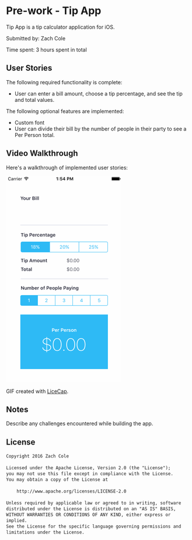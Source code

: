 # Pre-work - Tip App

Tip App is a tip calculator application for iOS.

Submitted by: Zach Cole

Time spent: 3 hours spent in total

## User Stories

The following required functionality is complete:
* User can enter a bill amount, choose a tip percentage, and see the tip and total values.

The following optional features are implemented:
* Custom font
* User can divide their bill by the number of people in their party to see a Per Person total.

## Video Walkthrough 

Here's a walkthrough of implemented user stories:



<img src='/tip-app-gif.gif' title='Video Walkthrough' width='' alt='Video Walkthrough' />

GIF created with [LiceCap](http://www.cockos.com/licecap/).

## Notes

Describe any challenges encountered while building the app.

## License

    Copyright 2016 Zach Cole

    Licensed under the Apache License, Version 2.0 (the "License");
    you may not use this file except in compliance with the License.
    You may obtain a copy of the License at

        http://www.apache.org/licenses/LICENSE-2.0

    Unless required by applicable law or agreed to in writing, software
    distributed under the License is distributed on an "AS IS" BASIS,
    WITHOUT WARRANTIES OR CONDITIONS OF ANY KIND, either express or implied.
    See the License for the specific language governing permissions and
    limitations under the License.
